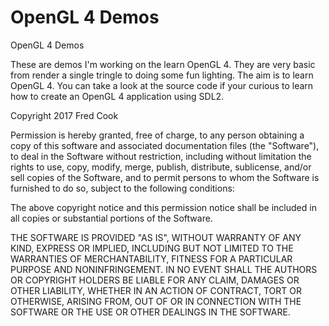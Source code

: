 # OpenGL 4 Demos
OpenGL 4 Demos

These are demos I'm working on the learn OpenGL 4. They are very basic from render a single tringle to doing some fun lighting.
The aim is to learn OpenGL 4. You can take a look at the source code if your curious to learn how to create an OpenGL 4 application
using SDL2. 

Copyright 2017 Fred Cook

Permission is hereby granted, free of charge, to any person obtaining a copy of this software and associated documentation files (the "Software"), to deal in the Software without restriction, including without limitation the rights to use, copy, modify, merge, publish, distribute, sublicense, and/or sell copies of the Software, and to permit persons to whom the Software is furnished to do so, subject to the following conditions:

The above copyright notice and this permission notice shall be included in all copies or substantial portions of the Software.

THE SOFTWARE IS PROVIDED "AS IS", WITHOUT WARRANTY OF ANY KIND, EXPRESS OR IMPLIED, INCLUDING BUT NOT LIMITED TO THE WARRANTIES OF MERCHANTABILITY, FITNESS FOR A PARTICULAR PURPOSE AND NONINFRINGEMENT. IN NO EVENT SHALL THE AUTHORS OR COPYRIGHT HOLDERS BE LIABLE FOR ANY CLAIM, DAMAGES OR OTHER LIABILITY, WHETHER IN AN ACTION OF CONTRACT, TORT OR OTHERWISE, ARISING FROM, OUT OF OR IN CONNECTION WITH THE SOFTWARE OR THE USE OR OTHER DEALINGS IN THE SOFTWARE.
